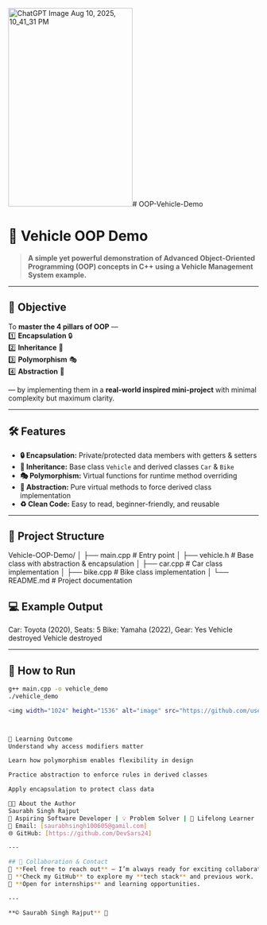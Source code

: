 <img width="250" height="400" alt="ChatGPT Image Aug 10, 2025, 10_41_31 PM" src="https://github.com/user-attachments/assets/f15c3fa5-05ba-45b0-a691-540a6e169206" />﻿# OOP-Vehicle-Demo
# 🚗 Vehicle OOP Demo  

> **A simple yet powerful demonstration of Advanced Object-Oriented Programming (OOP) concepts in C++ using a Vehicle Management System example.**

---

## 🎯 Objective  
To **master the 4 pillars of OOP** —  
1️⃣ **Encapsulation** 🔒  
2️⃣ **Inheritance** 🧬  
3️⃣ **Polymorphism** 🎭  
4️⃣ **Abstraction** 🎯  

— by implementing them in a **real-world inspired mini-project** with minimal complexity but maximum clarity.  

---

## 🛠 Features  
- **🔒 Encapsulation:** Private/protected data members with getters & setters  
- **🧬 Inheritance:** Base class `Vehicle` and derived classes `Car` & `Bike`  
- **🎭 Polymorphism:** Virtual functions for runtime method overriding  
- **🎯 Abstraction:** Pure virtual methods to force derived class implementation  
- **♻️ Clean Code:** Easy to read, beginner-friendly, and reusable  

---

## 📂 Project Structure

Vehicle-OOP-Demo/
│
├── main.cpp # Entry point
│
├── vehicle.h # Base class with abstraction & encapsulation
│
├── car.cpp # Car class implementation
│
├── bike.cpp # Bike class implementation
│
└── README.md # Project documentation



## 💻 Example Output
Car: Toyota (2020), Seats: 5
Bike: Yamaha (2022), Gear: Yes
Vehicle destroyed
Vehicle destroyed


---

## 🚀 How to Run
```bash
g++ main.cpp -o vehicle_demo
./vehicle_demo

<img width="1024" height="1536" alt="image" src="https://github.com/user-attachments/assets/6634fac7-23b3-4cd5-9f64-45e9457f8018" />



📖 Learning Outcome
Understand why access modifiers matter

Learn how polymorphism enables flexibility in design

Practice abstraction to enforce rules in derived classes

Apply encapsulation to protect class data

👨‍💻 About the Author
Saurabh Singh Rajput
💼 Aspiring Software Developer | 💡 Problem Solver | 🚀 Lifelong Learner
📧 Email: [saurabhsingh100605@gamil.com]
🌐 GitHub: [https://github.com/DevSars24]

---

## 🤝 Collaboration & Contact  
💬 **Feel free to reach out** — I’m always ready for exciting collaborations, freelance work, or innovative projects.  
📌 **Check my GitHub** to explore my **tech stack** and previous work.  
📩 **Open for internships** and learning opportunities.  

---

**© Saurabh Singh Rajput** 🚀  



